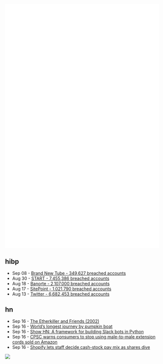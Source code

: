 ![Metrics](https://raw.githubusercontent.com/phixion/phixion/master/metrics.svg)

## hibp

<!--
for https://github.com/phixion/phixion/blob/main/.github/workflows/feeds.yml
-->
<!--START_SECTION:haveibeenpwnd-->
- Sep 08 - [Brand New Tube - 349,627 breached accounts](https://haveibeenpwned.com/PwnedWebsites#BrandNewTube)
- Aug 30 - [START - 7,455,386 breached accounts](https://haveibeenpwned.com/PwnedWebsites#Start)
- Aug 18 - [Banorte - 2,107,000 breached accounts](https://haveibeenpwned.com/PwnedWebsites#Banorte)
- Aug 17 - [SitePoint - 1,021,790 breached accounts](https://haveibeenpwned.com/PwnedWebsites#SitePoint)
- Aug 13 - [Twitter - 6,682,453 breached accounts](https://haveibeenpwned.com/PwnedWebsites#Twitter)
<!--END_SECTION:haveibeenpwnd-->

## hn

<!--
for https://github.com/phixion/phixion/blob/main/.github/workflows/feeds.yml
-->
<!--START_SECTION:hn-->
- Sep 16 - [The Etherkiller and Friends (2002)](http://www.fiftythree.org/etherkiller/)
- Sep 16 - [World’s longest journey by pumpkin boat](https://www.smithsonianmag.com/smart-news/pumpkin-boat-world-record-180980723/)
- Sep 16 - [Show HN: A framework for building Slack bots in Python](https://github.com/DonDebonair/slack-machine)
- Sep 16 - [CPSC warns consumers to stop using male-to-male extension cords sold on Amazon](https://www.cpsc.gov/Newsroom/News-Releases/2022/CPSC-Warns-Consumers-to-Immediately-Stop-Using-Male-to-Male-Extension-Cords-Sold-on-Amazon-com-Due-to-Electrocution-Fire-and-Carbon-Monoxide-Poisoning-Hazards)
- Sep 16 - [Shopify lets staff decide cash-stock pay mix as shares dive](https://www.bloomberg.com/news/articles/2022-09-16/shopify-overhauls-compensation-rules-after-stock-s-75-plunge)
<!--END_SECTION:hn-->

<!--
for https://yhype.me
-->
![](https://hit.yhype.me/github/profile?user_id=13013670)
